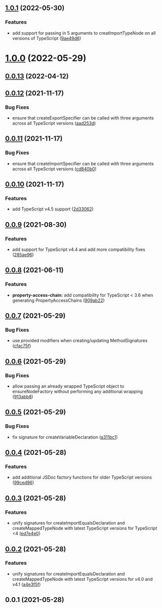 ## [1.0.1](https://github.com/wessberg/compatfactory/compare/v1.0.0...v1.0.1) (2022-05-30)


### Features

* add support for passing in 5 arguments to creatImportTypeNode on all versions of TypeScript ([9ae49d6](https://github.com/wessberg/compatfactory/commit/9ae49d6c11cfd2093c8de3bb8878f75ed07b92ca))



# [1.0.0](https://github.com/wessberg/compatfactory/compare/v0.0.13...v1.0.0) (2022-05-29)



## [0.0.13](https://github.com/wessberg/compatfactory/compare/v0.0.12...v0.0.13) (2022-04-12)



## [0.0.12](https://github.com/wessberg/compatfactory/compare/v0.0.11...v0.0.12) (2021-11-17)


### Bug Fixes

* ensure that createExportSpecifier can be called with three arguments across all TypeScript versions ([aad253d](https://github.com/wessberg/compatfactory/commit/aad253ddd5a2d7442a792a66d9e4d7353cabb96a))



## [0.0.11](https://github.com/wessberg/compatfactory/compare/v0.0.10...v0.0.11) (2021-11-17)


### Bug Fixes

* ensure that createImportSpecifier can be called with three arguments across all TypeScript versions ([cd840b0](https://github.com/wessberg/compatfactory/commit/cd840b093f9f2d01eda3bd7cf766a1d443dcb2d5))



## [0.0.10](https://github.com/wessberg/compatfactory/compare/v0.0.9...v0.0.10) (2021-11-17)


### Features

* add TypeScript v4.5 support ([2d33062](https://github.com/wessberg/compatfactory/commit/2d33062a4a840644aae884b258d4a8e0ffa38a43))



## [0.0.9](https://github.com/wessberg/compatfactory/compare/v0.0.8...v0.0.9) (2021-08-30)


### Features

* add support for TypeScript v4.4 and add more compatibility fixes ([285ae96](https://github.com/wessberg/compatfactory/commit/285ae96bd83c1420fe7ff1b8130ab72eaf7370f8))



## [0.0.8](https://github.com/wessberg/compatfactory/compare/v0.0.7...v0.0.8) (2021-06-11)


### Features

* **property-access-chain:** add compatibility for TypeScript < 3.6 when generating PropertyAccessChains ([909ab22](https://github.com/wessberg/compatfactory/commit/909ab22084c9070b1bb974c281c5c7b9a0548a76))



## [0.0.7](https://github.com/wessberg/compatfactory/compare/v0.0.6...v0.0.7) (2021-05-29)


### Bug Fixes

* use provided modifiers when creating/updating MethodSignatures ([cfac75f](https://github.com/wessberg/compatfactory/commit/cfac75fcd593384d5d3b1c1a4066f5f769f50eaf))



## [0.0.6](https://github.com/wessberg/compatfactory/compare/v0.0.5...v0.0.6) (2021-05-29)


### Bug Fixes

* allow passing an already wrapped TypeScript object to ensureNodeFactory without performing any additional wrapping ([913abb8](https://github.com/wessberg/compatfactory/commit/913abb8f7e7218876013a5f3cf48dd3f748f404e))



## [0.0.5](https://github.com/wessberg/compatfactory/compare/v0.0.4...v0.0.5) (2021-05-29)


### Bug Fixes

* fix signature for createVariableDeclaration ([a311bc1](https://github.com/wessberg/compatfactory/commit/a311bc17ca73c8d899f160afed606f6ef49d3fa5))



## [0.0.4](https://github.com/wessberg/compatfactory/compare/v0.0.3...v0.0.4) (2021-05-28)


### Features

* add additional JSDoc factory functions for older TypeScript versions ([99ced96](https://github.com/wessberg/compatfactory/commit/99ced9601698114282b4a57c1d3afec6fc51c960))



## [0.0.3](https://github.com/wessberg/compatfactory/compare/v0.0.2...v0.0.3) (2021-05-28)


### Features

* unify signatures for createImportEqualsDeclaration and createMappedTypeNode with latest TypeScript versions for TypeScript <4 ([ed7e4e0](https://github.com/wessberg/compatfactory/commit/ed7e4e07e11749f487ad7663e6a5e662f34f9c8f))



## [0.0.2](https://github.com/wessberg/compatfactory/compare/v0.0.1...v0.0.2) (2021-05-28)


### Features

* unify signatures for createImportEqualsDeclaration and createMappedTypeNode with latest TypeScript versions for v4.0 and v4.1 ([a4e3f5f](https://github.com/wessberg/compatfactory/commit/a4e3f5f9b04108f0c1d188ed6a3d5eff689aff09))



## 0.0.1 (2021-05-28)



